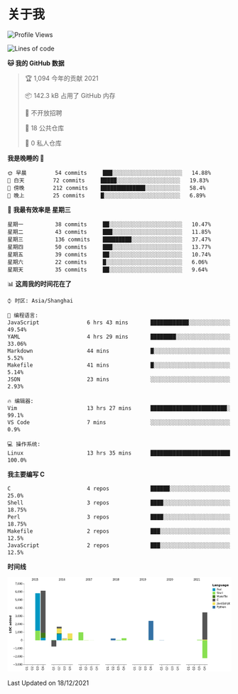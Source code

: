 # 关于我

<!--START_SECTION:waka-->
![Profile Views](http://img.shields.io/badge/%E4%B8%AA%E4%BA%BA%E5%B0%81%E9%9D%A2%E8%A7%82%E7%9C%8B%E6%AC%A1%E6%95%B0-50-blue)

![Lines of code](https://img.shields.io/badge/%E4%BB%8E%E3%80%8C%E4%BD%A0%E5%A5%BD%E4%B8%96%E7%95%8C%E3%80%8D%E6%88%91%E5%B7%B2%E7%BB%8F%E5%86%99%E4%BA%86-19%20Thousand%20%E8%A1%8C%E4%BB%A3%E7%A0%81-blue)

**🐱 我的 GitHub 数据** 

> 🏆 1,094 今年的贡献 2021
 > 
> 📦 142.3 kB 占用了 GitHub 内存 
 > 
> 🚫 不开放招聘
 > 
> 📜 18 公共仓库 
 > 
> 🔑 0 私人仓库  
 > 
**我是晚睡的 🦉** 

```text
🌞 早晨         54 commits     ███░░░░░░░░░░░░░░░░░░░░░░   14.88% 
🌆 白天         72 commits     █████░░░░░░░░░░░░░░░░░░░░   19.83% 
🌃 傍晚         212 commits    ██████████████░░░░░░░░░░░   58.4% 
🌙 晚上         25 commits     █░░░░░░░░░░░░░░░░░░░░░░░░   6.89%

```
📅 **我最有效率是 星期三** 

```text
星期一          38 commits     ██░░░░░░░░░░░░░░░░░░░░░░░   10.47% 
星期二          43 commits     ███░░░░░░░░░░░░░░░░░░░░░░   11.85% 
星期三          136 commits    █████████░░░░░░░░░░░░░░░░   37.47% 
星期四          50 commits     ███░░░░░░░░░░░░░░░░░░░░░░   13.77% 
星期五          39 commits     ██░░░░░░░░░░░░░░░░░░░░░░░   10.74% 
星期六          22 commits     █░░░░░░░░░░░░░░░░░░░░░░░░   6.06% 
星期天          35 commits     ██░░░░░░░░░░░░░░░░░░░░░░░   9.64%

```


📊 **这周我的时间花在了** 

```text
⌚︎ 时区: Asia/Shanghai

💬 编程语言: 
JavaScript               6 hrs 43 mins       ████████████░░░░░░░░░░░░░   49.54% 
YAML                     4 hrs 29 mins       ████████░░░░░░░░░░░░░░░░░   33.06% 
Markdown                 44 mins             █░░░░░░░░░░░░░░░░░░░░░░░░   5.52% 
Makefile                 41 mins             █░░░░░░░░░░░░░░░░░░░░░░░░   5.14% 
JSON                     23 mins             ░░░░░░░░░░░░░░░░░░░░░░░░░   2.93%

🔥 编辑器: 
Vim                      13 hrs 27 mins      ████████████████████████░   99.1% 
VS Code                  7 mins              ░░░░░░░░░░░░░░░░░░░░░░░░░   0.9%

💻 操作系统: 
Linux                    13 hrs 35 mins      █████████████████████████   100.0%

```

**我主要编写 C** 

```text
C                        4 repos             ██████░░░░░░░░░░░░░░░░░░░   25.0% 
Shell                    3 repos             ████░░░░░░░░░░░░░░░░░░░░░   18.75% 
Perl                     3 repos             ████░░░░░░░░░░░░░░░░░░░░░   18.75% 
Makefile                 2 repos             ███░░░░░░░░░░░░░░░░░░░░░░   12.5% 
JavaScript               2 repos             ███░░░░░░░░░░░░░░░░░░░░░░   12.5%

```


**时间线**

![Chart not found](https://raw.githubusercontent.com/Arondight/Arondight/master/charts/bar_graph.png) 


 Last Updated on 18/12/2021
<!--END_SECTION:waka-->
